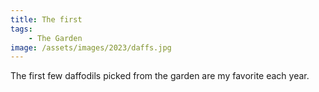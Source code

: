 ```yaml
---
title: The first
tags:
    - The Garden
image: /assets/images/2023/daffs.jpg
---
```


The first few daffodils picked from the garden are my favorite each year.
